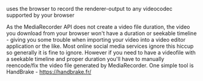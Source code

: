 uses the browser to record the renderer-output to any videocodec supported by your browser

As the MediaRecorder API does not create a video file duration, the video you download from your browser won't have a duration or seekable timeline - giving you some trouble when importing your video into a video editor application or the like. Most online social media services ignore this hiccup so generally it is fine to ignore. However if you need to have a videofile with a seekable timeline and proper duration you'll have to manually reencode/fix the video file generated by MediaRecorder. One simple tool is HandBrake - https://handbrake.fr/
